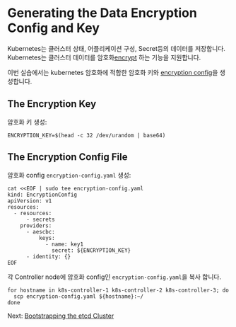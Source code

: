 # Generating the Data Encryption Config and Key

Kubernetes는 클러스터 상태, 어플리케이션 구성, Secret등의 데이터를 저장합니다. Kubernetes는 클러스터 데이터를 암호화[encrypt](https://kubernetes.io/docs/tasks/administer-cluster/encrypt-data) 하는 기능을 지원합니다.

이번 실습에서는 kubernetes 암호화에 적합한 암호화 키와 [encryption config](https://kubernetes.io/docs/tasks/administer-cluster/encrypt-data/#understanding-the-encryption-at-rest-configuration)을 생성합니다. 

## The Encryption Key

암호화 키 생성:

```
ENCRYPTION_KEY=$(head -c 32 /dev/urandom | base64)
```

## The Encryption Config File

암호화 config `encryption-config.yaml` 생성:

```
cat <<EOF | sudo tee encryption-config.yaml
kind: EncryptionConfig
apiVersion: v1
resources:
  - resources:
      - secrets
    providers:
      - aescbc:
          keys:
            - name: key1
              secret: ${ENCRYPTION_KEY}
      - identity: {}
EOF
```

각 Controller node에 암호화 config인 `encryption-config.yaml`을 복사 합니다.

```
for hostname in k8s-controller-1 k8s-controller-2 k8s-controller-3; do
  scp encryption-config.yaml ${hostname}:~/
done
```

Next: [Bootstrapping the etcd Cluster](07-bootstrapping-etcd.md)
